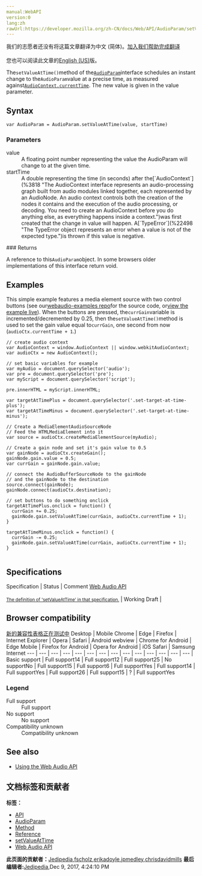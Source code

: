 ```yaml
---
manual:WebAPI
version:0
lang:zh
rawUrl:https://developer.mozilla.org/zh-CN/docs/Web/API/AudioParam/setValueAtTime
---
```




<bdi>我们的志愿者还没有将这篇文章翻译为<bdi>中文 (简体)</bdi>。[加入我们帮助完成翻译](%23055 "")<br></br>您也可以阅读此文章的[English (US)](%14175 "")版。</bdi>






The`setValueAtTime()`method of the[`AudioParam`](%3874 "There are two kinds of AudioParam, a-rate and k-rate parameters:")interface schedules an instant change to the`AudioParam`value at a precise time, as measured against[`AudioContext.currentTime`](%3946 "The documentation about this has not yet been written; please consider contributing!"). The new value is given in the value parameter.


## Syntax<a name="Syntax"></a>

```
var AudioParam = AudioParam.setValueAtTime(value, startTime)
```

### Parameters<a name="Parameters"></a>
<dl><dt id=''>value</dt><dd>A floating point number representing the value the AudioParam will change to at the given time.</dd><dt id=''>startTime</dt><dd>A double representing the time (in seconds) after the[`AudioContext`](%3818 "The AudioContext interface represents an audio-processing graph built from audio modules linked together, each represented by an AudioNode. An audio context controls both the creation of the nodes it contains and the execution of the audio processing, or decoding. You need to create an AudioContext before you do anything else, as everything happens inside a context.")was first created that the change in value will happen. A[`TypeError`](%22498 "The TypeError object represents an error when a value is not of the expected type.")is thrown if this value is negative.</dd></dl>
### Returns<a name="Returns"></a>


A reference to this`AudioParam`object. In some browsers older implementations of this interface return void.


## Examples<a name="Examples"></a>


This simple example features a media element source with two control buttons (see our[webaudio-examples repo](%23056 "")for the source code, or[view the example live](%23057 "")). When the buttons are pressed, the`currGain`variable is incremented/decremented by 0.25, then the`setValueAtTime()`method is used to set the gain value equal to`currGain`, one second from now (`audioCtx.currentTime + 1`.)


```
// create audio context
var AudioContext = window.AudioContext || window.webkitAudioContext;
var audioCtx = new AudioContext();

// set basic variables for example
var myAudio = document.querySelector('audio');
var pre = document.querySelector('pre');
var myScript = document.querySelector('script');

pre.innerHTML = myScript.innerHTML;

var targetAtTimePlus = document.querySelector('.set-target-at-time-plus');
var targetAtTimeMinus = document.querySelector('.set-target-at-time-minus');

// Create a MediaElementAudioSourceNode
// Feed the HTMLMediaElement into it
var source = audioCtx.createMediaElementSource(myAudio);

// Create a gain node and set it's gain value to 0.5
var gainNode = audioCtx.createGain();
gainNode.gain.value = 0.5;
var currGain = gainNode.gain.value;

// connect the AudioBufferSourceNode to the gainNode
// and the gainNode to the destination
source.connect(gainNode);
gainNode.connect(audioCtx.destination);

// set buttons to do something onclick
targetAtTimePlus.onclick = function() {
  currGain += 0.25;
  gainNode.gain.setValueAtTime(currGain, audioCtx.currentTime + 1);
}

targetAtTimeMinus.onclick = function() {
  currGain -= 0.25;
  gainNode.gain.setValueAtTime(currGain, audioCtx.currentTime + 1);
} 
 

```

## Specifications<a name="Specifications"></a>
Specification | Status | Comment 
[Web Audio API<br></br><small>The definition of &#39;setValueAtTime&#39; in that specification.</small>](%23058 "") | Working Draft |  


## Browser compatibility<a name="Browser_compatibility"></a>
[新的兼容性表格正在测试中<i></i>](%3360 "")
<abbr>Desktop<i></i></abbr> | <abbr>Mobile<i></i></abbr> 
<abbr>Chrome<i></i></abbr> | <abbr>Edge<i></i></abbr> | <abbr>Firefox<i></i></abbr> | <abbr>Internet Explorer<i></i></abbr> | <abbr>Opera<i></i></abbr> | <abbr>Safari<i></i></abbr> | <abbr>Android webview<i></i></abbr> | <abbr>Chrome for Android<i></i></abbr> | <abbr>Edge Mobile<i></i></abbr> | <abbr>Firefox for Android<i></i></abbr> | <abbr>Opera for Android<i></i></abbr> | <abbr>iOS Safari<i></i></abbr> | <abbr>Samsung Internet<i></i></abbr> 
 ---  |  ---  |  ---  |  ---  |  ---  |  ---  |  ---  |  ---  |  ---  |  ---  |  ---  |  ---  |  ---  |  ---  | 
Basic support | <abbr>Full support</abbr>14 | <abbr>Full support</abbr>12 | <abbr>Full support</abbr>25 | <abbr>No support</abbr>No | <abbr>Full support</abbr>15 | <abbr>Full support</abbr>6 | <abbr>Full support</abbr>Yes | <abbr>Full support</abbr>14 | <abbr>Full support</abbr>Yes | <abbr>Full support</abbr>26 | <abbr>Full support</abbr>15 | <abbr>?</abbr> | <abbr>Full support</abbr>Yes 


### Legend<a name="Legend"></a>
<dl><dt id=''><abbr>Full support</abbr></dt><dd>Full support</dd><dt id=''><abbr>No support</abbr></dt><dd>No support</dd><dt id=''><abbr>Compatibility unknown</abbr></dt><dd>Compatibility unknown</dd></dl>

## See also<a name="See_also"></a>

* [Using the Web Audio API](%3811 "")



## 文档标签和贡献者
**标签：**
* [API](%50 "")
* [AudioParam](%23043 "")
* [Method](%14476 "")
* [Reference](%3381 "")
* [setValueAtTime](%23059 "")
* [Web Audio API](%3830 "")

**此页面的贡献者：**[Jedipedia](%4038 ""),[fscholz](%60 ""),[erikadoyle](%3894 ""),[jpmedley](%3413 ""),[chrisdavidmills](%3495 "")
**最后编辑者:**[Jedipedia](%4038 ""),<time>Dec 9, 2017, 4:24:10 PM</time>



